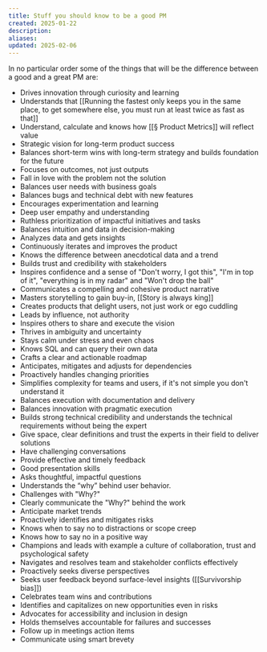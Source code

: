 ```yaml
---
title: Stuff you should know to be a good PM
created: 2025-01-22
description: 
aliases: 
updated: 2025-02-06
---
```

In no particular order some of the things that will be the difference between a good and a great PM are:
- Drives innovation through curiosity and learning
- Understands that [[Running the fastest only keeps you in the same place, to get somewhere else, you must run at least twice as fast as that]] 
- Understand, calculate and knows how [[§ Product Metrics]] will reflect value
- Strategic vision for long-term product success
- Balances short-term wins with long-term strategy and builds foundation for the future
- Focuses on outcomes, not just outputs
- Fall in love with the problem not the solution
- Balances user needs with business goals
- Balances bugs and technical debt with new features
- Encourages experimentation and learning
- Deep user empathy and understanding
- Ruthless prioritization of impactful initiatives and tasks
- Balances intuition and data in decision-making
- Analyzes data and gets insights
- Continuously iterates and improves the product
- Knows the difference between anecdotical data and a trend
- Builds trust and credibility with stakeholders
- Inspires confidence and a sense of "Don't worry, I got this", "I'm in top of it", "everything is in my radar" and "Won't drop the ball"
- Communicates a compelling and cohesive product narrative
- Masters storytelling to gain buy-in, [[Story is always king]]
- Creates products that delight users, not just work or ego cuddling
- Leads by influence, not authority
- Inspires others to share and execute the vision
- Thrives in ambiguity and uncertainty
- Stays calm under stress and even chaos
- Knows SQL and can query their own data
- Crafts a clear and actionable roadmap
- Anticipates, mitigates and adjusts for dependencies
- Proactively handles changing priorities
- Simplifies complexity for teams and users, if it's not simple you don't understand it
- Balances execution with documentation and delivery
- Balances innovation with pragmatic execution
- Builds strong technical credibility and understands the technical requirements without being the expert
- Give space, clear definitions and trust the experts in their field to deliver solutions
- Have challenging conversations
- Provide effective and timely feedback
- Good presentation skills
- Asks thoughtful, impactful questions
- Understands the “why” behind user behavior.
- Challenges with "Why?"
- Clearly communicate the "Why?" behind the work
- Anticipate market trends
- Proactively identifies and mitigates risks
- Knows when to say no to distractions or scope creep
- Knows how to say no in a positive way
- Champions and leads with example a culture of collaboration, trust and psychological safety
- Navigates and resolves team and stakeholder conflicts effectively
- Proactively seeks diverse perspectives
- Seeks user feedback beyond surface-level insights ([[Survivorship bias]])
- Celebrates team wins and contributions
- Identifies and capitalizes on new opportunities even in risks
- Advocates for accessibility and inclusion in design
- Holds themselves accountable for failures and successes
- Follow up in meetings action items
- Communicate using smart brevety